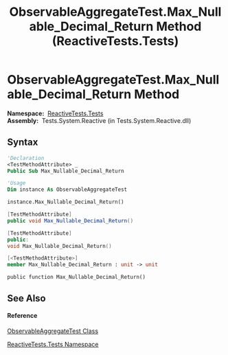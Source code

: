 ﻿---
title: ObservableAggregateTest.Max_Nullable_Decimal_Return Method  (ReactiveTests.Tests)
TOCTitle: Max_Nullable_Decimal_Return Method
ms:assetid: M:ReactiveTests.Tests.ObservableAggregateTest.Max_Nullable_Decimal_Return
ms:mtpsurl: https://msdn.microsoft.com/en-us/library/reactivetests.tests.observableaggregatetest.max_nullable_decimal_return(v=VS.103)
ms:contentKeyID: 36619873
ms.date: 06/28/2011
mtps_version: v=VS.103
f1_keywords:
- ReactiveTests.Tests.ObservableAggregateTest.Max_Nullable_Decimal_Return
dev_langs:
- CSharp
- JScript
- VB
- FSharp
- c++
---

# ObservableAggregateTest.Max\_Nullable\_Decimal\_Return Method

**Namespace:**  [ReactiveTests.Tests](hh289046\(v=vs.103\).md)  
**Assembly:**  Tests.System.Reactive (in Tests.System.Reactive.dll)

## Syntax

``` vb
'Declaration
<TestMethodAttribute> _
Public Sub Max_Nullable_Decimal_Return
```

``` vb
'Usage
Dim instance As ObservableAggregateTest

instance.Max_Nullable_Decimal_Return()
```

``` csharp
[TestMethodAttribute]
public void Max_Nullable_Decimal_Return()
```

``` c++
[TestMethodAttribute]
public:
void Max_Nullable_Decimal_Return()
```

``` fsharp
[<TestMethodAttribute>]
member Max_Nullable_Decimal_Return : unit -> unit 
```

``` jscript
public function Max_Nullable_Decimal_Return()
```

## See Also

#### Reference

[ObservableAggregateTest Class](hh314823\(v=vs.103\).md)

[ReactiveTests.Tests Namespace](hh289046\(v=vs.103\).md)

